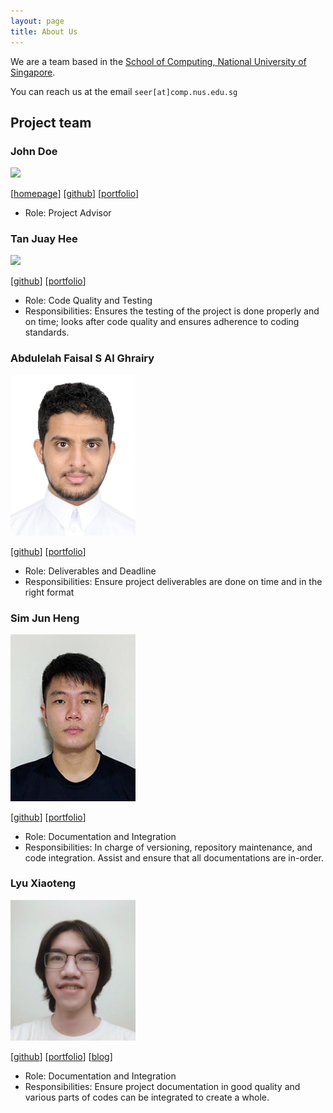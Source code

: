 ```yaml
---
layout: page
title: About Us
---
```


We are a team based in the [School of Computing, National University of Singapore](http://www.comp.nus.edu.sg).

You can reach us at the email `seer[at]comp.nus.edu.sg`

## Project team

### John Doe

<img src="images/johndoe.png" width="200px">

[[homepage](http://www.comp.nus.edu.sg/~damithch)]
[[github](https://github.com/johndoe)]
[[portfolio](team/johndoe.md)]

* Role: Project Advisor

### Tan Juay Hee

<img src="images/johndoe.png" width="200px">

[[github](http://github.com/juayhee)]
[[portfolio](team/juayhee.md)]

* Role: Code Quality and Testing
* Responsibilities: Ensures the testing of the project is done properly and on time; looks
after code quality and ensures adherence to coding standards.

### Abdulelah Faisal S Al Ghrairy

<img src="images/aalghrairy.png" width="200px">

[[github](http://github.com/aalghrairy)] [[portfolio](team/aalghrairy.md)]

* Role:  Deliverables and Deadline
* Responsibilities: Ensure project deliverables are done on time and in the right format

### Sim Jun Heng

<img src="images/simjunheng.png" width="200px">

[[github](http://github.com/simjunheng)]
[[portfolio](team/simjunheng.md)]

* Role: Documentation and Integration
* Responsibilities: In charge of versioning, repository maintenance, and code integration. Assist and ensure
that all documentations are in-order.

### Lyu Xiaoteng

<img src="images/rye-catcher.png" width="200px">

[[github](https://github.com/Rye-Catcher)]
[[portfolio](team/rye-catcher.md)]
[[blog](https://x1a0teng.page/posts/about/)]

* Role: Documentation and Integration
* Responsibilities: Ensure project documentation in good quality 
and various parts of codes can be integrated to create a whole.
